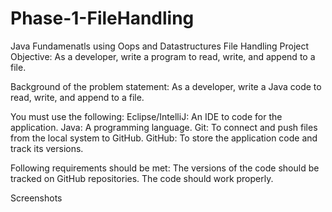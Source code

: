 # Phase-1-FileHandling
Java Fundamenatls using Oops and Datastructures
File Handling Project Objective: As a developer, write a program to read, write, and append to a file.

Background of the problem statement: As a developer, write a Java code to read, write, and append to a file.

You must use the following: Eclipse/IntelliJ: An IDE to code for the application. Java: A programming language. Git: To connect and push files from the local system to GitHub. GitHub: To store the application code and track its versions.

Following requirements should be met: The versions of the code should be tracked on GitHub repositories. The code should work properly.

Screenshots
